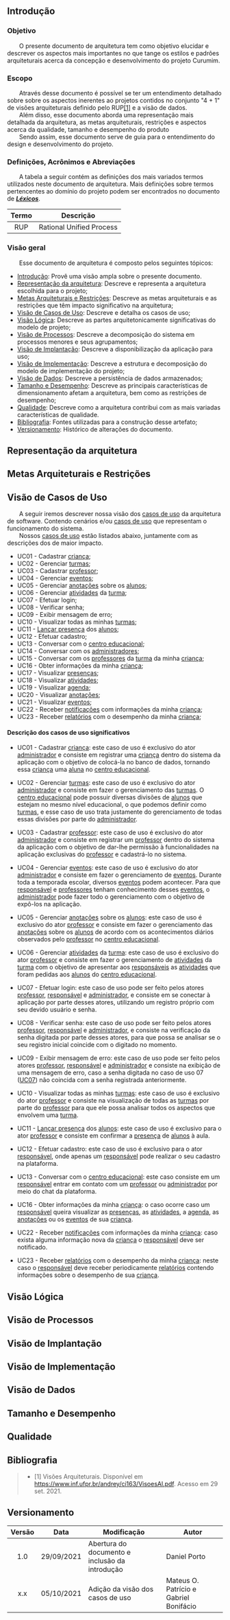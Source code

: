 ## Introdução
### Objetivo
&emsp;&emsp;O presente documento de arquitetura tem como objetivo elucidar e descrever os aspectos mais importantes no que tange os estilos e padrões arquiteturais acerca da concepção e desenvolvimento do projeto Curumim.

### Escopo
&emsp;&emsp;Através desse documento é possível se ter um entendimento detalhado sobre sobre os aspectos inerentes ao projetos contidos no conjunto "4 + 1" de visões arquiteturais definido pelo RUP[[1]](#bibliografia) e a visão de dados.<br>
&emsp;&emsp;Além disso, esse documento aborda uma representação mais detalhada da arquitetura, as metas arquiteturais, restrições e aspectos acerca da qualidade, tamanho e desempenho do produto<br>
&emsp;&emsp;Sendo assim, esse documento serve de guia para o entendimento do design e desenvolvimento do projeto.

### Definições, Acrônimos e Abreviações
&emsp;&emsp;A tabela a seguir contém as definições dos mais variados termos utilizados neste documento de arquitetura. Mais definições sobre termos pertencentes ao domínio do projeto podem ser encontrados no documento de [***Léxicos***](../../base/requisitos/modelagem/lexicos).

| Termo | Descrição |
| :-: | -- |
| RUP | Rational Unified Process |

### Visão geral
&emsp;&emsp;Esse documento de arquitetura é composto pelos seguintes tópicos:

 - [Introdução](#introducao): Provê uma visão ampla sobre o presente documento.
 - [Representação da arquitetura](#representacao-da-arquitetura): Descreve e representa a arquitetura escolhida para o projeto;
 - [Metas Arquiteturais e Restrições](#metas-arquiteturais-e-restrições): Descreve as metas arquiteturais e as restrições que têm impacto significativo na arquitetura;
 - [Visão de Casos de Uso](#visao-de-casos-de-uso): Descreve e detalha os casos de uso;
 - [Visão Lógica](#visao-logica): Descreve as partes arquitetonicamente significativas do modelo de projeto;
 - [Visão de Processos](#visao-de-processos): Descreve a decomposição do sistema em processos menores e seus agrupamentos;
 - [Visão de Implantação](#visao-de-implantacao): Descreve a disponibilização da aplicação para uso;
 - [Visão de Implementação](#visao-de-implementacao): Descreve a estrutura e decomposição do modelo de implementação do projeto;
 - [Visão de Dados](#visao-de-dados): Descreve a persistência de dados armazenados;
 - [Tamanho e Desempenho](#tamanho-e-desempenho): Descreve as principais características de dimensionamento afetam a arquitetura, bem como as restrições de desempenho;
 - [Qualidade](#qualidade): Descreve como a arquitetura contribui com as mais variadas características de qualidade.
 - [Bibliografia](#bibliografia): Fontes utilizadas para a construção desse artefato;
 - [Versionamento](#versionamento): Histórico de alterações do documento.

## Representação da arquitetura

## Metas Arquiteturais e Restrições

## Visão de Casos de Uso

&emsp;&emsp;A seguir iremos descrever nossa visão dos [casos de uso](../../modelagem/modelagem-dinamica/casos-de-uso) da arquitetura de software. Contendo cenários e/ou [casos de uso](../../modelagem/modelagem-dinamica/casos-de-uso) que representam o funcionamento do sistema.</br>
&emsp;&emsp;Nossos [casos de uso](../../modelagem/modelagem-dinamica/casos-de-uso) estão listados abaixo, juntamente com as descrições dos de maior impacto.

- UC01 - Cadastrar [criança](../../base/requisitos/modelagem/lexicos/#lexico-crianca);
- UC02 - Gerenciar [turmas](../../base/requisitos/modelagem/lexicos/#lexico-turma);
- UC03 - Cadastrar [professor](../../base/requisitos/modelagem/lexicos/#lexico-professor);
- UC04 - Gerenciar [eventos](../../base/requisitos/modelagem/lexicos/#lexico-evento);
- UC05 - Gerenciar [anotações](../../base/requisitos/modelagem/lexicos/#lexico-anotacao) sobre os [alunos](../../base/requisitos/modelagem/lexicos/#lexico-aluno);
- UC06 - Gerenciar [atividades](../../base/requisitos/modelagem/lexicos/#lexico-atividade) da [turma](../../base/requisitos/modelagem/lexicos/#lexico-turma);
- UC07 - Efetuar login;
- UC08 - Verificar senha;
- UC09 - Exibir mensagem de erro;
- UC10 - Visualizar todas as minhas [turmas](../../base/requisitos/modelagem/lexicos/#lexico-turma);
- UC11 - [Lançar presença](../../base/requisitos/modelagem/lexicos/#lexico-lancar-presenca) dos [alunos](../../base/requisitos/modelagem/lexicos/#lexico-aluno);
- UC12 - Efetuar cadastro;
- UC13 - Conversar com o [centro educacional](../../base/requisitos/modelagem/lexicos/#lexico-centro-educacional);
- UC14 - Conversar com os [administradores](../../base/requisitos/modelagem/lexicos/#lexico-administrador);
- UC15 - Conversar com os [professores](../../base/requisitos/modelagem/lexicos/#lexico-professor) da [turma](../../base/requisitos/modelagem/lexicos/#lexico-turma) da minha [criança](../../base/requisitos/modelagem/lexicos/#lexico-crianca);
- UC16 - Obter informações da minha [criança](../../base/requisitos/modelagem/lexicos/#lexico-crianca);
- UC17 - Visualizar [presenças](../../base/requisitos/modelagem/lexicos/#lexico-presenca);
- UC18 - Visualizar [atividades](../../base/requisitos/modelagem/lexicos/#lexico-atividade);
- UC19 - Visualizar [agenda](../../base/requisitos/modelagem/lexicos/#lexico-agenda);
- UC20 - Visualizar [anotações](../../base/requisitos/modelagem/lexicos/#lexico-anotacao);
- UC21 - Visualizar [eventos](../../base/requisitos/modelagem/lexicos/#lexico-evento);
- UC22 - Receber [notificações](../../base/requisitos/modelagem/lexicos/#lexico-notificacao) com informações da minha [criança](../../base/requisitos/modelagem/lexicos/#lexico-crianca);
- UC23 - Receber [relatórios](../../base/requisitos/modelagem/lexicos/#lexico-crianca) com o desempenho da minha [criança](../../base/requisitos/modelagem/lexicos/#lexico-crianca);

#### Descrição dos casos de uso significativos

- UC01 - Cadastrar [criança](../../base/requisitos/modelagem/lexicos/#lexico-crianca): este caso de uso é exclusivo do ator [administrador](../../base/requisitos/modelagem/lexicos/#lexico-administrador) e consiste em registrar uma [criança](../../base/requisitos/modelagem/lexicos/#lexico-crianca) dentro do sistema da aplicação com o objetivo de colocá-la no banco de dados, tornando essa [criança](../../base/requisitos/modelagem/lexicos/#lexico-crianca) uma [aluna](../../base/requisitos/modelagem/lexicos/#lexico-aluno) no [centro educacional](../../base/requisitos/modelagem/lexicos/#lexico-centro-educacional).

- UC02 - Gerenciar [turmas](../../base/requisitos/modelagem/lexicos/#lexico-turma): este caso de uso é exclusivo do ator [administrador](../../base/requisitos/modelagem/lexicos/#lexico-administrador) e consiste em fazer o gerenciamento das [turmas](../../base/requisitos/modelagem/lexicos/#lexico-turma). O [centro educacional](../../base/requisitos/modelagem/lexicos/#lexico-centro-educacional) pode possuir diversas divisões de [alunos](../../base/requisitos/modelagem/lexicos/#lexico-aluno) que estejam no mesmo nível educacional, o que podemos definir como [turmas](../../base/requisitos/modelagem/lexicos/#lexico-turma), e esse caso de uso trata justamente do gerenciamento de todas essas divisões por parte do [administrador](../../base/requisitos/modelagem/lexicos/#lexico-administrador).

- UC03 - Cadastrar [professor](../../base/requisitos/modelagem/lexicos/#lexico-professor): este caso de uso é exclusivo do ator [administrador](../../base/requisitos/modelagem/lexicos/#lexico-administrador) e consiste em registrar um [professor](../../base/requisitos/modelagem/lexicos/#lexico-professor) dentro do sistema da aplicação com o objetivo de dar-lhe permissão à funcionalidades na aplicação exclusivas do [professor](../../base/requisitos/modelagem/lexicos/#lexico-professor) e cadastrá-lo no sistema. 

- UC04 - Gerenciar [eventos](../../base/requisitos/modelagem/lexicos/#lexico-evento): este caso de uso é exclusivo do ator [administrador](../../base/requisitos/modelagem/lexicos/#lexico-administrador) e consiste em fazer o gerenciamento de [eventos](../../base/requisitos/modelagem/lexicos/#lexico-evento). Durante toda a temporada escolar, diversos [eventos](../../base/requisitos/modelagem/lexicos/#lexico-evento) podem acontecer. Para que [responsável](../../base/requisitos/modelagem/lexicos/#lexico-responsavel) e [professores](../../base/requisitos/modelagem/lexicos/#lexico-professor) tenham conhecimento desses [eventos](../../base/requisitos/modelagem/lexicos/#lexico-evento), o [administrador](../../base/requisitos/modelagem/lexicos/#lexico-administrador) pode fazer todo o gerenciamento com o objetivo de expô-los na aplicação.

- UC05 - Gerenciar [anotações](../../base/requisitos/modelagem/lexicos/#lexico-anotacao) sobre os [alunos](../../base/requisitos/modelagem/lexicos/#lexico-aluno): este caso de uso é exclusivo do ator [professor](../../base/requisitos/modelagem/lexicos/#lexico-professor) e consiste em fazer o gerenciamento das [anotações](../../base/requisitos/modelagem/lexicos/#lexico-anotacao) sobre os [alunos](../../base/requisitos/modelagem/lexicos/#lexico-aluno) de acordo com os acontecimentos diários observados pelo [professor](../../base/requisitos/modelagem/lexicos/#lexico-professor) no [centro educacional](../../base/requisitos/modelagem/lexicos/#lexico-centro-educacional).

- UC06 - Gerenciar [atividades](../../base/requisitos/modelagem/lexicos/#lexico-atividade) da [turma](../../base/requisitos/modelagem/lexicos/#lexico-turma): este caso de uso é exclusivo do ator [professor](../../base/requisitos/modelagem/lexicos/#lexico-professor) e consiste em fazer o gerenciamento de [atividades](../../base/requisitos/modelagem/lexicos/#lexico-atividade) da [turma](../../base/requisitos/modelagem/lexicos/#lexico-turma) com o objetivo de apresentar aos [responsáveis](../../base/requisitos/modelagem/lexicos/#lexico-responsavel) as [atividades](../../base/requisitos/modelagem/lexicos/#lexico-atividade) que foram pedidas aos [alunos](../../base/requisitos/modelagem/lexicos/#lexico-aluno) do [centro educacional](../../base/requisitos/modelagem/lexicos/#lexico-centro-educacional).

- UC07 - Efetuar login: este caso de uso pode ser feito pelos atores [professor](../../base/requisitos/modelagem/lexicos/#lexico-professor), [responsável](../../base/requisitos/modelagem/lexicos/#lexico-responsavel) e [administrador](../../base/requisitos/modelagem/lexicos/#lexico-administrador), e consiste em se conectar à aplicação por parte desses atores, utilizando um registro próprio com seu devido usuário e senha.

- UC08 - Verificar senha: este caso de uso pode ser feito pelos atores [professor](../../base/requisitos/modelagem/lexicos/#lexico-professor), [responsável](../../base/requisitos/modelagem/lexicos/#lexico-responsavel) e [administrador](../../base/requisitos/modelagem/lexicos/#lexico-administrador), e consiste na verificação da senha digitada por parte desses atores, para que possa se analisar se o seu registro inicial coincide com o digitado no momento. 

- UC09 - Exibir mensagem de erro: este caso de uso pode ser feito pelos atores [professor](../../base/requisitos/modelagem/lexicos/#lexico-professor), [responsável](../../base/requisitos/modelagem/lexicos/#lexico-responsavel) e [administrador](../../base/requisitos/modelagem/lexicos/#lexico-administrador) e consiste na exibição de uma mensagem de erro, caso a senha digitada no caso de uso 07 ([UC07](#visao-de-casos-de-uso)) não coincida com a senha registrada anteriormente.

- UC10 - Visualizar todas as minhas [turmas](../../base/requisitos/modelagem/lexicos/#lexico-turma): este caso de uso é exclusivo do ator [professor](../../base/requisitos/modelagem/lexicos/#lexico-professor) e consiste na visualização de todas as  [turmas](../../base/requisitos/modelagem/lexicos/#lexico-turma) por parte do [professor](../../base/requisitos/modelagem/lexicos/#lexico-professor) para que ele possa analisar todos os aspectos que envolvem uma  [turma](../../base/requisitos/modelagem/lexicos/#lexico-turma).

- UC11 - [Lançar presença](../../base/requisitos/modelagem/lexicos/#lexico-lancar-presenca) dos [alunos](../../base/requisitos/modelagem/lexicos/#lexico-aluno): este caso de uso é exclusivo para o ator [professor](../../base/requisitos/modelagem/lexicos/#lexico-professor) e consiste em confirmar a [presença](../../base/requisitos/modelagem/lexicos/#lexico-presenca) de [alunos](../../base/requisitos/modelagem/lexicos/#lexico-aluno) à aula.

- UC12 - Efetuar cadastro: este caso de uso é exclusivo para o ator [responsável](../../base/requisitos/modelagem/lexicos/#lexico-responsavel), onde apenas um [responsável](../../base/requisitos/modelagem/lexicos/#lexico-responsavel) pode realizar o seu cadastro na plataforma.

- UC13 - Conversar com o [centro educacional](../../base/requisitos/modelagem/lexicos/#lexico-centro-educacional): este caso consiste em um [responsável](../../base/requisitos/modelagem/lexicos/#lexico-responsavel) entrar em contato com um [professor](../../base/requisitos/modelagem/lexicos/#lexico-professor) ou [administrador](../../base/requisitos/modelagem/lexicos/#lexico-administrador) por meio do chat da plataforma.

- UC16 - Obter informações da minha [criança](../../base/requisitos/modelagem/lexicos/#lexico-crianca): o caso ocorre caso um [responsável](../../base/requisitos/modelagem/lexicos/#lexico-responsavel) queira visualizar as [presenças](../../base/requisitos/modelagem/lexicos/#lexico-presenca), as [atividades](../../base/requisitos/modelagem/lexicos/#lexico-atividade), a [agenda](../../base/requisitos/modelagem/lexicos/#lexico-agenda), as [anotações](../../base/requisitos/modelagem/lexicos/#lexico-anotacao) ou os [eventos](../../base/requisitos/modelagem/lexicos/#lexico-evento) de sua [criança](../../base/requisitos/modelagem/lexicos/#lexico-crianca).

- UC22 - Receber [notificações](../../base/requisitos/modelagem/lexicos/#lexico-notificacao) com informações da minha [criança](../../base/requisitos/modelagem/lexicos/#lexico-crianca): caso exista alguma informação nova da [criança](../../base/requisitos/modelagem/lexicos/#lexico-crianca) o [responsável](../../base/requisitos/modelagem/lexicos/#lexico-responsavel) deve ser notificado.

- UC23 - Receber [relatórios](../../base/requisitos/modelagem/lexicos/#lexico-relatorio) com o desempenho da minha [criança](../../base/requisitos/modelagem/lexicos/#lexico-crianca): neste caso o [responsável](../../base/requisitos/modelagem/lexicos/#lexico-responsavel) deve receber periodicamente [relatórios](../../base/requisitos/modelagem/lexicos/#lexico-relatorio) contendo informações sobre o desempenho de sua [criança](../../base/requisitos/modelagem/lexicos/#lexico-crianca).


## Visão Lógica

## Visão de Processos

## Visão de Implantação

## Visão de Implementação

## Visão de Dados

## Tamanho e Desempenho

## Qualidade

## Bibliografia

> - [1] Visões Arquiteturais. Disponível em <https://www.inf.ufpr.br/andrey/ci163/VisoesAl.pdf>. Acesso em 29 set. 2021.

## Versionamento

| Versão | Data | Modificação | Autor |
|:-:|--|--|--|
|1.0|29/09/2021| Abertura do documento e inclusão da introdução | Daniel Porto |
|x.x|05/10/2021 | Adição da visão dos casos de uso | Mateus O. Patrício e Gabriel Bonifácio |